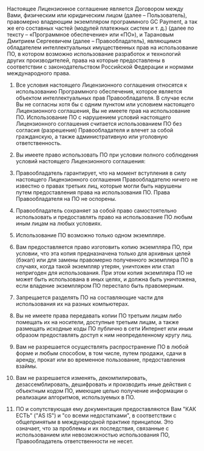 Настоящее Лицензионное cоглашение является Договором между Вами, физическим или юридическим лицом (далее – Пользователь), правомерно владеющим экземпляром программного GC Payment, а так же его составных частей (модулей платежных систем и т. д.) (далее по тексту – «Программное обеспечение» или «ПО»), и Тарановым Дмитрием Сергеевичем (далее – Правообладатель), являющимся обладателем интеллектуальных имущественных прав на использование ПО, в котором возможно использование разработок и технологий других производителей, права на которые предоставлены в соответствии с законодательством Российской Федерации и нормами международного права.

1. Все условия настоящего Лицензионного соглашения относятся к использованию Программного обеспечения, которое является объектом интеллектуальных прав Правообладателя. В случае если Вы не согласны хотя бы с одним пунктом или условием настоящего Лицензионного соглашения, Вы не имеете прав на использование ПО. Использование ПО с нарушением условий настоящего Лицензионного соглашения считается использованием ПО без согласия (разрешения) Правообладателя и влечет за собой гражданскую, а также административную или уголовную ответственность.

2. Вы имеете право использовать ПО при условии полного соблюдения условий настоящего Лицензионного соглашения:

3. Правообладатель гарантирует, что на момент вступления в силу настоящего Лицензионного соглашения Правообладателю ничего не известно о правах третьих лиц, которые могли быть нарушены путем предоставления права на использования ПО. Права Правообладателя на ПО не оспорены.

4. Правообладатель сохраняет за собой право самостоятельно использовать и предоставлять право на использование ПО любым иным лицам на любых условиях.

5. Использование ПО возможно только одном экземпляре.

6. Вам предоставляется право изготовить копию экземпляра ПО, при условии, что эта копия предназначена только для архивных целей (бэкап) или для замены правомерно полученного экземпляра ПО в случаях, когда такой экземпляр утерян, уничтожен или стал непригоден для использования. При этом копия экземпляра ПО не может быть использована в иных целях, и должна быть уничтожена, если владение экземпляром ПО перестало быть правомерным.

7. Запрещается разделять ПО на составляющие части для использования их на разных компьютерах.

8. Вы не имеете права передавать копии ПО третьим лицам либо помещать их на носители, доступные третьим лицам, а также размещать исходные коды ПО публично в сети Интернет или иным образом предоставлять доступ к ним неопределенному кругу лиц.

9. Вам не разрешается осуществлять распространение ПО в любой форме и любым способом, в том числе, путем продажи, сдачи в аренду, прокат или во временное пользование, предоставления взаймы.

10. Вам не разрешается изменять, декомпилировать, дезассемблировать, дешифровать и производить иные действия с объектным кодом ПО, имеющие целью получение информации о реализации алгоритмов, используемых в ПО.

11. ПО и сопутствующая ему документация предоставляются Вам "КАК ЕСТЬ" ("AS IS") и "со всеми недостатками", в соответствии с общепринятым в международной практике принципом. Это означает, что за проблемы и их последствия, связанные с использованием или невозможностью использования ПО, Правообладатель ответственности не несет.
